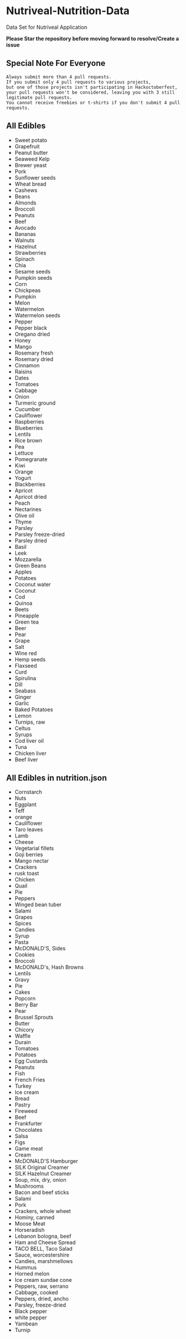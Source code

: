 # Nutriveal-Nutrition-Data

Data Set for Nutriveal Application

**Please Star the repository before moving forward to resolve/Create a issue**

## Special Note For Everyone

```
Always submit more than 4 pull requests.
If you submit only 4 pull requests to various projects,
but one of those projects isn't participating in Hackoctoberfest,
your pull requests won't be considered, leaving you with 3 still legitimate pull requests.
You cannot receive freebies or t-shirts if you don't submit 4 pull requests.
```

## All Edibles

- Sweet potato
- Grapefruit
- Peanut butter
- Seaweed Kelp
- Brewer yeast
- Pork
- Sunflower seeds
- Wheat bread
- Cashews
- Beans
- Almonds
- Broccoli
- Peanuts
- Beef
- Avocado
- Bananas
- Walnuts
- Hazelnut
- Strawberries
- Spinach
- Chia
- Sesame seeds
- Pumpkin seeds
- Corn
- Chickpeas
- Pumpkin
- Melon
- Watermelon
- Watermelon seeds
- Pepper
- Pepper black
- Oregano dried
- Honey
- Mango
- Rosemary fresh
- Rosemary dried
- Cinnamon
- Raisins
- Dates
- Tomatoes
- Cabbage
- Onion
- Turmeric ground
- Cucumber
- Cauliflower
- Raspberries
- Blueberries
- Lentils
- Rice brown
- Pea
- Lettuce
- Pomegranate
- Kiwi
- Orange
- Yogurt
- Blackberries
- Apricot
- Apricot dried
- Peach
- Nectarines
- Olive oil
- Thyme
- Parsley
- Parsley freeze-dried
- Parsley dried
- Basil
- Leek
- Mozzarella
- Green Beans
- Apples
- Potatoes
- Coconut water
- Coconut
- Cod
- Quinoa
- Beets
- Pineapple
- Green tea
- Beer
- Pear
- Grape
- Salt
- Wine red
- Hemp seeds
- Flaxseed
- Curd
- Spirulina
- Dill
- Seabass
- Ginger
- Garlic
- Baked Potatoes
- Lemon
- Turnips, raw
- Celtus
- Syrups
- Cod liver oil
- Tuna
- Chicken liver
- Beef liver

## All Edibles in nutrition.json

- Cornstarch
- Nuts
- Eggplant
- Teff
- orange
- Cauliflower
- Taro leaves
- Lamb
- Cheese
- Vegetarial fillets
- Goji berries
- Mango nectar
- Crackers
- rusk toast
- Chicken
- Quail
- Pie
- Peppers
- Winged bean tuber
- Salami
- Grapes
- Spices
- Candies
- Syrup
- Pasta
- McDONALD'S, Sides
- Cookies
- Broccoli
- McDONALD's, Hash Browns
- Lentils
- Gravy
- Pie
- Cakes
- Popcorn
- Berry Bar
- Pear
- Brussel Sprouts
- Butter
- Chicory
- Waffle
- Durain
- Tomatoes
- Potatoes
- Egg Custards
- Peanuts
- Fish
- French Fries
- Turkey
- Ice cream
- Bread
- Pastry
- Fireweed
- Beef
- Frankfurter
- Chocolates
- Salsa
- Figs
- Game meat
- Cream
- McDONALD'S Hamburger
- SILK Original Creamer
- SILK Hazelnut Creamer
- Soup, mix, dry, onion
- Mushrooms
- Bacon and beef sticks
- Salami
- Pork
- Crackers, whole wheet
- Hominy, canned
- Moose Meat
- Horseradish
- Lebanon bologna, beef
- Ham and Cheese Spread
- TACO BELL, Taco Salad
- Sauce, worcestershire
- Candies, marshmellows
- Hummus
- Horned melon
- Ice cream sundae cone
- Peppers, raw, serrano
- Cabbage, cooked
- Peppers, dried, ancho
- Parsley, freeze-dried
- Black pepper
- white pepper
- Yambean
- Turnip